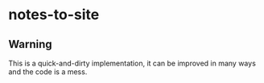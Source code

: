 # notes-to-site

Warning
---

This is a quick-and-dirty implementation, it can be improved in many ways and the code is a mess.
